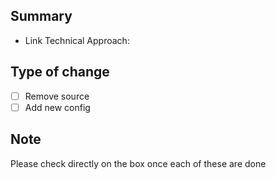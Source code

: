 ## Summary
- Link Technical Approach:

## Type of change
- [ ]  Remove source
- [ ]  Add new config

## Note
Please check directly on the box once each of these are done

